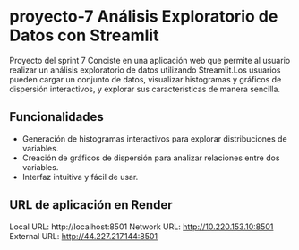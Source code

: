 # proyecto-7 Análisis Exploratorio de Datos con Streamlit
Proyecto del sprint 7
Conciste en una aplicación web que permite al usuario realizar un análisis exploratorio de datos utilizando Streamlit.Los usuarios pueden cargar un conjunto de datos, visualizar histogramas y gráficos de dispersión interactivos, y explorar sus características de manera sencilla.
## Funcionalidades
- Generación de histogramas interactivos para explorar distribuciones de variables.
- Creación de gráficos de dispersión para analizar relaciones entre dos variables.
- Interfaz intuitiva y fácil de usar.
## URL de aplicación en Render
Local URL: http://localhost:8501
Network URL: http://10.220.153.10:8501
External URL: http://44.227.217.144:8501

